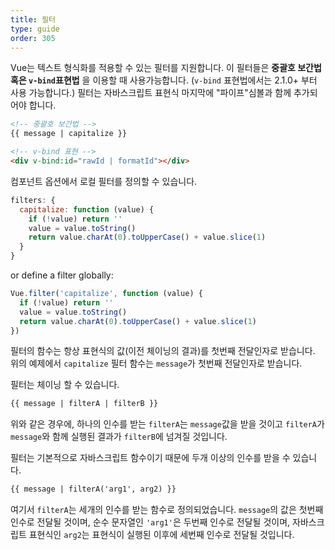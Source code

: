```yaml
---
title: 필터
type: guide
order: 305
---
```


Vue는 텍스트 형식화를 적용할 수 있는 필터를 지원합니다. 이 필터들은 **중괄호 보간법 혹은 `v-bind`표현법** 을 이용할 때 사용가능합니다. (`v-bind` 표현법에서는 2.1.0+ 부터 사용 가능합니다.) 필터는 자바스크립트 표현식 마지막에 "파이프"심볼과 함께 추가되어야 합니다.

``` html
<!-- 중괄호 보간법 -->
{{ message | capitalize }}

<!-- v-bind 표현 -->
<div v-bind:id="rawId | formatId"></div>
```

컴포넌트 옵션에서 로컬 필터를 정의할 수 있습니다.

``` js
filters: {
  capitalize: function (value) {
    if (!value) return ''
    value = value.toString()
    return value.charAt(0).toUpperCase() + value.slice(1)
  }
}
```

or define a filter globally:

``` js
Vue.filter('capitalize', function (value) {
  if (!value) return ''
  value = value.toString()
  return value.charAt(0).toUpperCase() + value.slice(1)
})
```

필터의 함수는 항상 표현식의 값(이전 체이닝의 결과)를 첫번째 전달인자로 받습니다. 위의 예제에서 `capitalize` 필터 함수는 `message`가 첫번째 전달인자로 받습니다.

필터는 체이닝 할 수 있습니다.

``` html
{{ message | filterA | filterB }}
```

위와 같은 경우에, 하나의 인수를 받는 `filterA`는 `message`값을 받을 것이고 `filterA`가 `message`와 함께 실행된 결과가 `filterB`에 넘겨질 것입니다.

필터는 기본적으로 자바스크립트 함수이기 때문에 두개 이상의 인수를 받을 수 있습니다.

``` html
{{ message | filterA('arg1', arg2) }}
```

여기서 `filterA`는 세개의 인수를 받는 함수로 정의되었습니다. `message`의 값은 첫번째 인수로 전달될 것이며, 순수 문자열인 `'arg1'`은 두번째 인수로 전달될 것이며, 자바스크립트 표현식인 `arg2`는 표현식이 실행된 이후에 세번째 인수로 전달될 것입니다.
